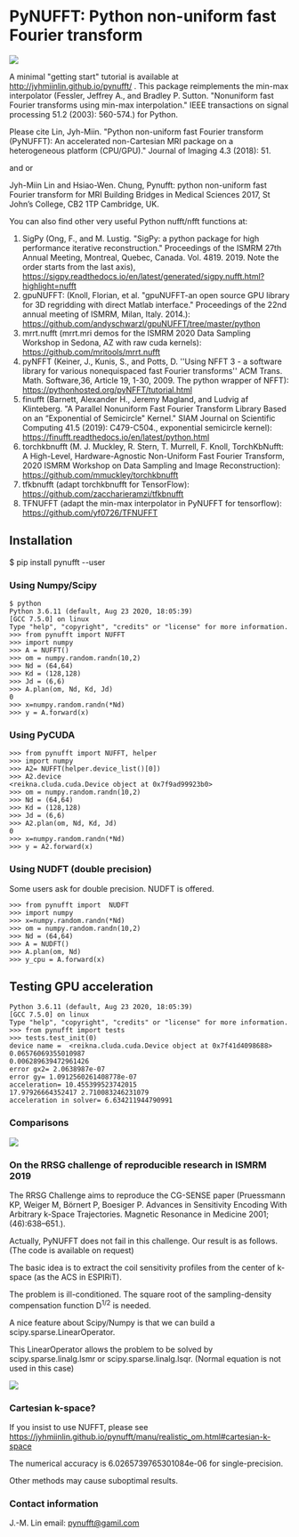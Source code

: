 # PyNUFFT: Python non-uniform fast Fourier transform
![](g5738.jpeg)

A minimal "getting start" tutorial is available at http://jyhmiinlin.github.io/pynufft/ . This package reimplements the min-max interpolator (Fessler, Jeffrey A., and Bradley P. Sutton. "Nonuniform fast Fourier transforms using min-max interpolation." IEEE transactions on signal processing 51.2 (2003): 560-574.) for Python.

Please cite Lin, Jyh-Miin. "Python non-uniform fast Fourier transform (PyNUFFT): An accelerated non-Cartesian MRI package on a heterogeneous platform (CPU/GPU)." Journal of Imaging 4.3 (2018): 51.

and or

Jyh-Miin Lin and Hsiao-Wen. Chung, Pynufft: python non-uniform fast Fourier transform for MRI Building Bridges in Medical Sciences 2017, St John’s College, CB2 1TP Cambridge, UK. 

You can also find other very useful Python nufft/nfft functions at: 

1. SigPy (Ong, F., and M. Lustig. "SigPy: a python package for high performance iterative reconstruction." Proceedings of the ISMRM 27th Annual Meeting, Montreal, Quebec, Canada. Vol. 4819. 2019. Note the order starts from the last axis), https://sigpy.readthedocs.io/en/latest/generated/sigpy.nufft.html?highlight=nufft
2. gpuNUFFT: (Knoll, Florian, et al. "gpuNUFFT-an open source GPU library for 3D regridding with direct Matlab interface." Proceedings of the 22nd annual meeting of ISMRM, Milan, Italy. 2014.): https://github.com/andyschwarzl/gpuNUFFT/tree/master/python
3. mrrt.nufft (mrrt.mri demos for the ISMRM 2020 Data Sampling Workshop in Sedona, AZ with raw cuda kernels): https://github.com/mritools/mrrt.nufft
4. pyNFFT (Keiner, J., Kunis, S., and Potts, D. ''Using NFFT 3 - a software library for various nonequispaced fast Fourier transforms'' ACM Trans. Math. Software,36, Article 19, 1-30, 2009. The python wrapper of NFFT): https://pythonhosted.org/pyNFFT/tutorial.html
5. finufft (Barnett, Alexander H., Jeremy Magland, and Ludvig af Klinteberg. "A Parallel Nonuniform Fast Fourier Transform Library Based on an “Exponential of Semicircle" Kernel." SIAM Journal on Scientific Computing 41.5 (2019): C479-C504., exponential semicircle kernel): https://finufft.readthedocs.io/en/latest/python.html
6. torchkbnufft (M. J. Muckley, R. Stern, T. Murrell, F. Knoll, TorchKbNufft: A High-Level, Hardware-Agnostic Non-Uniform Fast Fourier Transform, 2020 ISMRM Workshop on Data Sampling and Image Reconstruction): https://github.com/mmuckley/torchkbnufft
7. tfkbnufft (adapt torchkbnufft for TensorFlow): https://github.com/zaccharieramzi/tfkbnufft
8. TFNUFFT (adapt the min-max interpolator in PyNUFFT for tensorflow): https://github.com/yf0726/TFNUFFT

## Installation

$ pip install pynufft --user


### Using Numpy/Scipy

```
$ python
Python 3.6.11 (default, Aug 23 2020, 18:05:39) 
[GCC 7.5.0] on linux
Type "help", "copyright", "credits" or "license" for more information.
>>> from pynufft import NUFFT
>>> import numpy
>>> A = NUFFT()
>>> om = numpy.random.randn(10,2)
>>> Nd = (64,64)
>>> Kd = (128,128)
>>> Jd = (6,6)
>>> A.plan(om, Nd, Kd, Jd)
0
>>> x=numpy.random.randn(*Nd)
>>> y = A.forward(x)
```

### Using PyCUDA

```
>>> from pynufft import NUFFT, helper
>>> import numpy
>>> A2= NUFFT(helper.device_list()[0])
>>> A2.device
<reikna.cluda.cuda.Device object at 0x7f9ad99923b0>
>>> om = numpy.random.randn(10,2)
>>> Nd = (64,64)
>>> Kd = (128,128)
>>> Jd = (6,6)
>>> A2.plan(om, Nd, Kd, Jd)
0
>>> x=numpy.random.randn(*Nd)
>>> y = A2.forward(x)
```

### Using NUDFT (double precision)

Some users ask for double precision. 
NUDFT is offered.

```
>>> from pynufft import  NUDFT
>>> import numpy
>>> x=numpy.random.randn(*Nd)
>>> om = numpy.random.randn(10,2)
>>> Nd = (64,64)
>>> A = NUDFT()
>>> A.plan(om, Nd)
>>> y_cpu = A.forward(x)

```


## Testing GPU acceleration

```
Python 3.6.11 (default, Aug 23 2020, 18:05:39) 
[GCC 7.5.0] on linux
Type "help", "copyright", "credits" or "license" for more information.
>>> from pynufft import tests
>>> tests.test_init(0)
device name =  <reikna.cluda.cuda.Device object at 0x7f41d4098688>
0.06576069355010987
0.006289639472961426
error gx2= 2.0638987e-07
error gy= 1.0912560261408778e-07
acceleration= 10.455399523742015
17.97926664352417 2.710083246231079
acceleration in solver= 6.634211944790991
```
### Comparisons

![](Figure_1.png)



### On the RRSG challenge of reproducible research in ISMRM 2019

The RRSG Challenge aims to reproduce the CG-SENSE paper (Pruessmann KP, Weiger M, Börnert P, Boesiger P. Advances in Sensitivity Encoding With Arbitrary k-Space Trajectories.
Magnetic Resonance in Medicine 2001;(46):638–651.).

Actually, PyNUFFT does not fail in this challenge. Our result is as follows. (The code is available on request)

The basic idea is to extract the coil sensitivity profiles from the center of k-space (as the ACS in ESPIRiT).

The problem is ill-conditioned. The square root of the sampling-density compensation function D<sup>1/2</sup> is needed. 

A nice feature about Scipy/Numpy is that we can build a scipy.sparse.LinearOperator.

This LinearOperator allows the problem to be solved by scipy.sparse.linalg.lsmr or scipy.sparse.linalg.lsqr. (Normal equation is not used in this case)

![](with_espirit.png)

### Cartesian k-space?

If you insist to use NUFFT, please see https://jyhmiinlin.github.io/pynufft/manu/realistic_om.html#cartesian-k-space

The numerical accuracy is 6.0265739765301084e-06 for single-precision. 

Other methods may cause suboptimal results.

### Contact information
J.-M. Lin
email: pynufft@gamil.com

